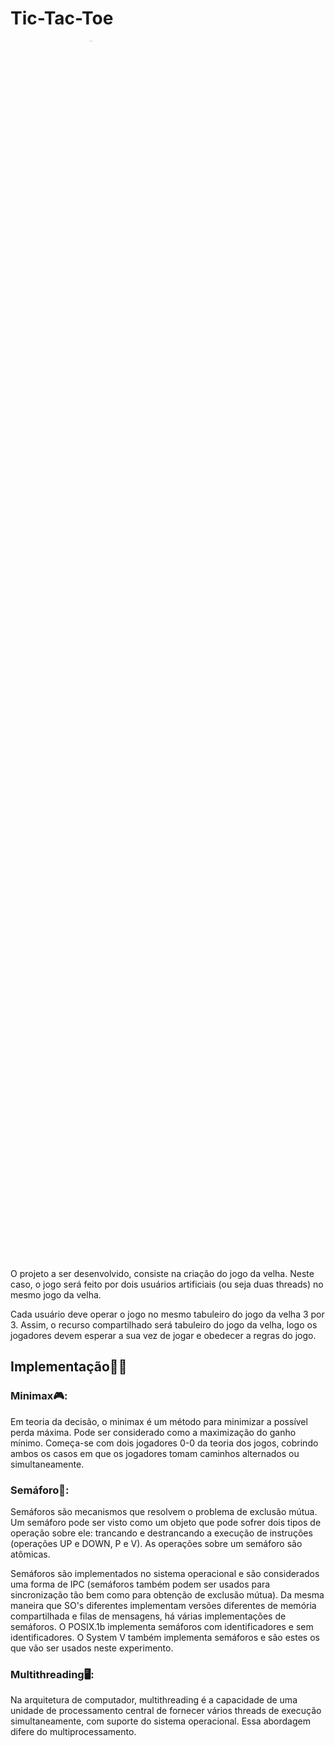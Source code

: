 # Tic-Tac-Toe

<img src="https://super.abril.com.br/wp-content/uploads/2018/07/jogo_da_velha_-_tic_tac_toe.png" alt="Jogo da Velha" style="zoom:5%;width:50%;margin-left: 25%;" />
  
O projeto a ser desenvolvido, consiste na criação do jogo da velha. Neste caso, o jogo será feito por dois usuários artificiais (ou seja duas threads) no mesmo jogo da velha. 

Cada usuário deve operar o jogo no mesmo tabuleiro do jogo da velha 3 por 3. Assim, o recurso compartilhado será tabuleiro do jogo da velha, logo os jogadores devem esperar a sua vez de jogar e obedecer a regras do jogo.

## Implementação👨‍💻

### Minimax🎮:

Em teoria da decisão, o minimax é um método para minimizar a possível perda máxima. Pode ser considerado como a maximização do ganho mínimo. Começa-se com dois jogadores 0-0 da teoria dos jogos, cobrindo ambos os casos em que os jogadores tomam caminhos alternados ou simultaneamente.

### Semáforo🚦: 

Semáforos são mecanismos que resolvem o problema de exclusão mútua. Um semáforo pode ser visto como um objeto que pode sofrer dois tipos de operação sobre ele: trancando e destrancando a execução de instruções (operações UP e DOWN, P e V). As operações sobre um semáforo são atômicas.

Semáforos são implementados no sistema operacional e são considerados uma forma de IPC (semáforos também podem ser usados para sincronização tão bem como para obtenção de exclusão mútua). Da mesma maneira que SO's diferentes implementam versões diferentes de memória compartilhada e filas de mensagens, há várias implementações de semáforos. O POSIX.1b implementa semáforos com identificadores e sem identificadores. O System V também implementa semáforos e são estes os que vão ser usados neste experimento.

### Multithreading🖥️:

Na arquitetura de computador, multithreading é a capacidade de uma unidade de processamento central de fornecer vários threads de execução simultaneamente, com suporte do sistema operacional. Essa abordagem difere do multiprocessamento.
